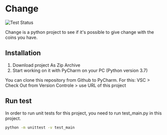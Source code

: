 # Сhange

![Test Status](https://github.com/mycrln/change/actions/workflows/main.yml/badge.svg?branch=main)

Change is a python project to see if it's possible to give change with the coins you have.

## Installation

1) Download project As Zip Archive
2) Start working on it with PyCharm on your PC (Python version 3.7)

You can clone this repository from Github to PyCharm. For this:
VSC > Check Out from Version Controle > use URL of this project

## Run test

In order to run unit tests for this project, you need to run test_main.py in this project.

```bash
python -m unittest -v test_main
```
